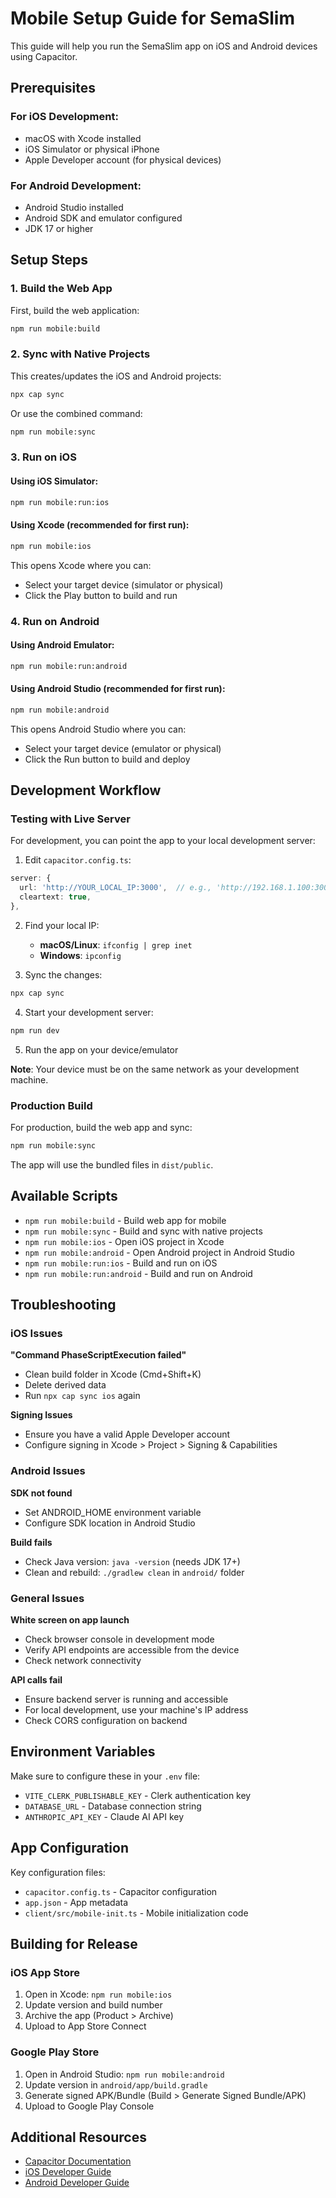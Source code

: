 # Mobile Setup Guide for SemaSlim

This guide will help you run the SemaSlim app on iOS and Android devices using Capacitor.

## Prerequisites

### For iOS Development:
- macOS with Xcode installed
- iOS Simulator or physical iPhone
- Apple Developer account (for physical devices)

### For Android Development:
- Android Studio installed
- Android SDK and emulator configured
- JDK 17 or higher

## Setup Steps

### 1. Build the Web App
First, build the web application:
```bash
npm run mobile:build
```

### 2. Sync with Native Projects
This creates/updates the iOS and Android projects:
```bash
npx cap sync
```

Or use the combined command:
```bash
npm run mobile:sync
```

### 3. Run on iOS

#### Using iOS Simulator:
```bash
npm run mobile:run:ios
```

#### Using Xcode (recommended for first run):
```bash
npm run mobile:ios
```
This opens Xcode where you can:
- Select your target device (simulator or physical)
- Click the Play button to build and run

### 4. Run on Android

#### Using Android Emulator:
```bash
npm run mobile:run:android
```

#### Using Android Studio (recommended for first run):
```bash
npm run mobile:android
```
This opens Android Studio where you can:
- Select your target device (emulator or physical)
- Click the Run button to build and deploy

## Development Workflow

### Testing with Live Server
For development, you can point the app to your local development server:

1. Edit `capacitor.config.ts`:
```typescript
server: {
  url: 'http://YOUR_LOCAL_IP:3000',  // e.g., 'http://192.168.1.100:3000'
  cleartext: true,
},
```

2. Find your local IP:
   - **macOS/Linux**: `ifconfig | grep inet`
   - **Windows**: `ipconfig`

3. Sync the changes:
```bash
npx cap sync
```

4. Start your development server:
```bash
npm run dev
```

5. Run the app on your device/emulator

**Note**: Your device must be on the same network as your development machine.

### Production Build
For production, build the web app and sync:
```bash
npm run mobile:sync
```
The app will use the bundled files in `dist/public`.

## Available Scripts

- `npm run mobile:build` - Build web app for mobile
- `npm run mobile:sync` - Build and sync with native projects
- `npm run mobile:ios` - Open iOS project in Xcode
- `npm run mobile:android` - Open Android project in Android Studio
- `npm run mobile:run:ios` - Build and run on iOS
- `npm run mobile:run:android` - Build and run on Android

## Troubleshooting

### iOS Issues

**"Command PhaseScriptExecution failed"**
- Clean build folder in Xcode (Cmd+Shift+K)
- Delete derived data
- Run `npx cap sync ios` again

**Signing Issues**
- Ensure you have a valid Apple Developer account
- Configure signing in Xcode > Project > Signing & Capabilities

### Android Issues

**SDK not found**
- Set ANDROID_HOME environment variable
- Configure SDK location in Android Studio

**Build fails**
- Check Java version: `java -version` (needs JDK 17+)
- Clean and rebuild: `./gradlew clean` in `android/` folder

### General Issues

**White screen on app launch**
- Check browser console in development mode
- Verify API endpoints are accessible from the device
- Check network connectivity

**API calls fail**
- Ensure backend server is running and accessible
- For local development, use your machine's IP address
- Check CORS configuration on backend

## Environment Variables

Make sure to configure these in your `.env` file:
- `VITE_CLERK_PUBLISHABLE_KEY` - Clerk authentication key
- `DATABASE_URL` - Database connection string
- `ANTHROPIC_API_KEY` - Claude AI API key

## App Configuration

Key configuration files:
- `capacitor.config.ts` - Capacitor configuration
- `app.json` - App metadata
- `client/src/mobile-init.ts` - Mobile initialization code

## Building for Release

### iOS App Store
1. Open in Xcode: `npm run mobile:ios`
2. Update version and build number
3. Archive the app (Product > Archive)
4. Upload to App Store Connect

### Google Play Store
1. Open in Android Studio: `npm run mobile:android`
2. Update version in `android/app/build.gradle`
3. Generate signed APK/Bundle (Build > Generate Signed Bundle/APK)
4. Upload to Google Play Console

## Additional Resources

- [Capacitor Documentation](https://capacitorjs.com/docs)
- [iOS Developer Guide](https://developer.apple.com/ios/)
- [Android Developer Guide](https://developer.android.com/)
